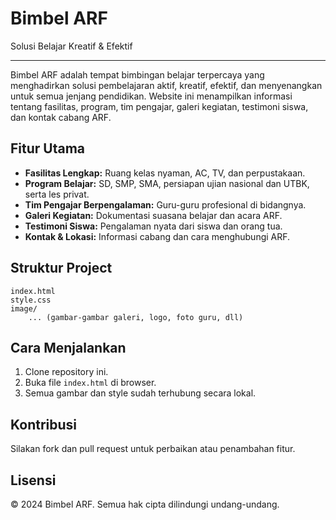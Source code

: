 # Bimbel ARF

Solusi Belajar Kreatif & Efektif

---

Bimbel ARF adalah tempat bimbingan belajar terpercaya yang menghadirkan solusi pembelajaran aktif, kreatif, efektif, dan menyenangkan untuk semua jenjang pendidikan. Website ini menampilkan informasi tentang fasilitas, program, tim pengajar, galeri kegiatan, testimoni siswa, dan kontak cabang ARF.

## Fitur Utama
- **Fasilitas Lengkap:** Ruang kelas nyaman, AC, TV, dan perpustakaan.
- **Program Belajar:** SD, SMP, SMA, persiapan ujian nasional dan UTBK, serta les privat.
- **Tim Pengajar Berpengalaman:** Guru-guru profesional di bidangnya.
- **Galeri Kegiatan:** Dokumentasi suasana belajar dan acara ARF.
- **Testimoni Siswa:** Pengalaman nyata dari siswa dan orang tua.
- **Kontak & Lokasi:** Informasi cabang dan cara menghubungi ARF.

## Struktur Project
```
index.html
style.css
image/
    ... (gambar-gambar galeri, logo, foto guru, dll)
```

## Cara Menjalankan
1. Clone repository ini.
2. Buka file `index.html` di browser.
3. Semua gambar dan style sudah terhubung secara lokal.

## Kontribusi
Silakan fork dan pull request untuk perbaikan atau penambahan fitur.

## Lisensi
&copy; 2024 Bimbel ARF. Semua hak cipta dilindungi undang-undang.
